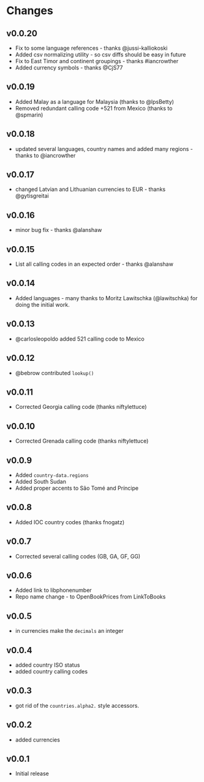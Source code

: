 # Changes

## v0.0.20

  * Fix to some language references - thanks @jussi-kalliokoski
  * Added csv normalizing utility - so csv diffs should be easy in future
  * Fix to East Timor and continent groupings - thanks #iancrowther
  * Added currency symbols - thanks @CjS77

## v0.0.19

  * Added Malay as a language for Malaysia (thanks to @lpsBetty)
  * Removed redundant calling code +521 from Mexico (thanks to @spmarin)

## v0.0.18

  * updated several languages, country names and added many regions - thanks to @iancrowther

## v0.0.17

  * changed Latvian and Lithuanian currencies to EUR - thanks @gytisgreitai

## v0.0.16

  * minor bug fix - thanks @alanshaw

## v0.0.15

  * List all calling codes in an expected order - thanks @alanshaw

## v0.0.14

  * Added languages - many thanks to Moritz Lawitschka (@lawitschka) for doing the initial work.

## v0.0.13

  * @carlosleopoldo added 521 calling code to Mexico

## v0.0.12

  * @bebrow contributed `lookup()`

## v0.0.11

  * Corrected Georgia calling code (thanks niftylettuce)

## v0.0.10

  * Corrected Grenada calling code (thanks niftylettuce)

## v0.0.9

  * Added `country-data.regions`
  * Added South Sudan
  * Added proper accents to São Tomé and Príncipe

## v0.0.8

  * Added IOC country codes (thanks fnogatz)

## v0.0.7

  * Corrected several calling codes (GB, GA, GF, GG)

## v0.0.6

  * Added link to libphonenumber
  * Repo name change - to OpenBookPrices from LinkToBooks

## v0.0.5

  * in currencies make the `decimals` an integer

## v0.0.4

  * added country ISO status
  * added country calling codes

## v0.0.3

  * got rid of the `countries.alpha2.` style accessors.

## v0.0.2

  * added currencies

## v0.0.1

  * Initial release
